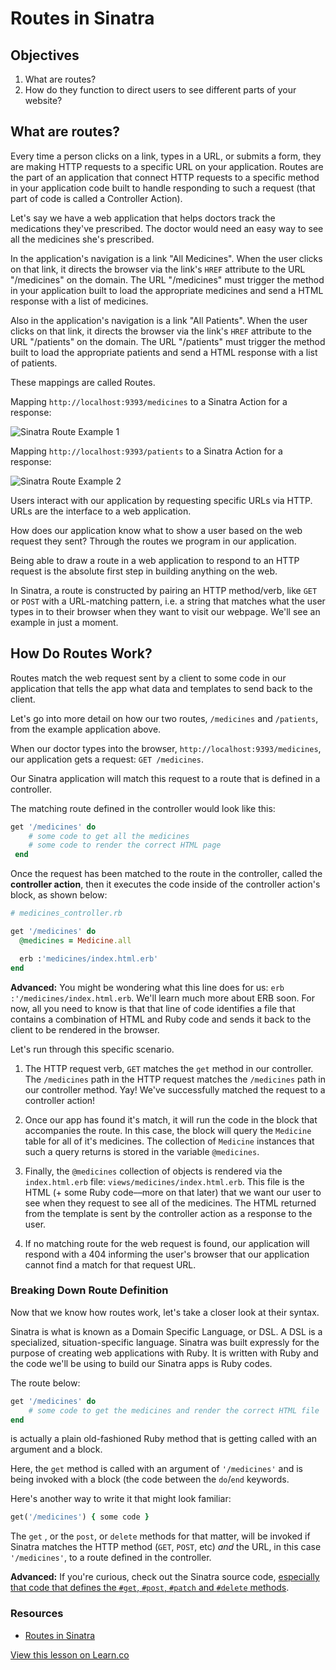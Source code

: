 # Routes in Sinatra

## Objectives

1. What are routes?
2. How do they function to direct users to see different parts of your website?

## What are routes?

Every time a person clicks on a link, types in a URL, or submits a form, they are making HTTP requests to a specific URL on your application. Routes are the part of an application that connect HTTP requests to a specific method in your application code built to handle responding to such a request (that part of code is called a Controller Action).

Let's say we have a web application that helps doctors track the medications they've prescribed. The doctor would need an easy way to see all the medicines she's prescribed.

In the application's navigation is a link "All Medicines". When the user clicks on that link, it directs the browser via the link's `HREF` attribute to the URL "/medicines" on the domain. The URL "/medicines" must trigger the method in your application built to load the appropriate medicines and send a HTML response with a list of medicines.

Also in the application's navigation is a link "All Patients". When the user clicks on that link, it directs the browser via the link's `HREF` attribute to the URL "/patients" on the domain. The URL "/patients" must trigger the method built to load the appropriate patients and send a HTML response with a list of patients.

These mappings are called Routes.

Mapping `http://localhost:9393/medicines` to a Sinatra Action for a response:

![Sinatra Route Example 1](https://dl.dropboxusercontent.com/s/unlxkqbg841b1xh/2015-09-15%20at%209.46%20PM.png)

Mapping `http://localhost:9393/patients` to a Sinatra Action for a response:

![Sinatra Route Example 2](https://dl.dropboxusercontent.com/s/t3mgmc0qwr9hfsi/2015-09-15%20at%209.48%20PM.png)

Users interact with our application by requesting specific URLs via HTTP. URLs are the interface to a web application.

How does our application know what to show a user based on the web request they sent? Through the routes we program in our application.

Being able to draw a route in a web application to respond to an HTTP request is the absolute first step in building anything on the web.

In Sinatra, a route is constructed by pairing an HTTP method/verb, like `GET` or `POST` with a URL-matching pattern, i.e. a string that matches what the user types in to their browser when they want to visit our webpage. We'll see an example in just a moment.

## How Do Routes Work?

Routes match the web request sent by a client to some code in our application that tells the app what data and templates to send back to the client.

Let's go into more detail on how our two routes, `/medicines` and `/patients`, from the example application above.

When our doctor types into the browser, `http://localhost:9393/medicines`, our application gets a request: `GET /medicines`.

Our Sinatra application will match this request to a route that is defined in a controller.

The matching route defined in the controller would look like this:

```ruby
get '/medicines' do
	# some code to get all the medicines
	# some code to render the correct HTML page
 end
```

Once the request has been matched to the route in the controller, called the **controller action**, then it executes the code inside of the controller action's block, as shown below:

```ruby
# medicines_controller.rb

get '/medicines' do
  @medicines = Medicine.all

  erb :'medicines/index.html.erb'
end
```

**Advanced:** You might be wondering what this line does for us: `erb :'/medicines/index.html.erb`. We'll learn much more about ERB soon. For now, all you need to know is that that line of code identifies a file that contains a combination of HTML and Ruby code and sends it back to the client to be rendered in the browser. 

Let's run through this specific scenario.

1. The HTTP request verb, `GET` matches the `get` method in our controller. The `/medicines` path in the HTTP request matches the `/medicines` path in our controller method. Yay! We've successfully matched the request to a controller action!

2. Once our app has found it's match, it will run the code in the block that accompanies the route. In this case, the block will query the `Medicine` table for all of it's medicines. The collection of `Medicine` instances that such a query returns is stored in the variable `@medicines`.

3. Finally, the `@medicines` collection of objects is rendered via the `index.html.erb` file: `views/medicines/index.html.erb`. This file is the HTML (+ some Ruby code––more on that later) that we want our user to see when they request to see all of the medicines. The HTML returned from the template is sent by the controller action as a response to the user.

4. If no matching route for the web request is found, our application will respond with a 404 informing the user's browser that our application cannot find a match for that request URL.

### Breaking Down Route Definition

Now that we know how routes work, let's take a closer look at their syntax. 

Sinatra is what is known as a Domain Specific Language, or DSL. A DSL is a specialized, situation-specific language. Sinatra was built expressly for the purpose of creating web applications with Ruby. It is written with Ruby and the code we'll be using to build our Sinatra apps is Ruby codes. 

The route below:

```ruby
get '/medicines' do 
	# some code to get the medicines and render the correct HTML file
end
```

is actually a plain old-fashioned Ruby method that is getting called with an argument and a block. 

Here, the `get` method is called with an argument of `'/medicines'` and is being invoked with a block (the code between the `do`/`end` keywords. 

Here's another way to write it that might look familiar:

```ruby
get('/medicines') { some code }
```

The `get` , or the `post`, or `delete` methods for that matter, will be invoked if Sinatra matches the HTTP method (`GET`, `POST`, etc) *and* the URL, in this case `'/medicines'`, to a route defined in the controller. 

**Advanced:** If you're curious, check out the Sinatra source code, [especially that code that defines the `#get`, `#post`, `#patch` and `#delete` methods](https://github.com/sinatra/sinatra/blob/master/lib/sinatra/base.rb#L1367). 

### Resources

- [Routes in Sinatra](http://www.sinatrarb.com/intro.html#Routes)

<a href='https://learn.co/lessons/sinatra-routes-readme' data-visibility='hidden'>View this lesson on Learn.co</a>
